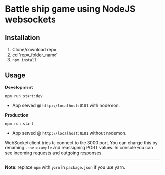# Battle ship game using NodeJS websockets

## Installation
1. Clone/download repo
2. cd 'repo_folder_name'
3. `npm install`

## Usage
**Development**

`npm run start:dev`

* App served @ `http://localhost:8181` with nodemon.

**Production**

`npm run start`

* App served @ `http://localhost:8181` without nodemon.

WebSocket client tries to connect to the 3000 port. You can change this by renaming `.env.example` and reassigning PORT values. In console you can see incoming requests and outgoing responses. 

---

**Note**: replace `npm` with `yarn` in `package.json` if you use yarn.

